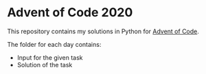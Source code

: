 # Advent of Code 2020

This repository contains my solutions in Python for [Advent of Code](https://adventofcode.com/).

The folder for each day contains:
 - Input for the given task
 - Solution of the task
